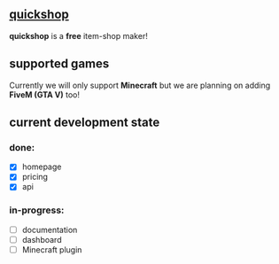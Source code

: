 ## [quickshop](https://quickshop.kotelek.dev)
**quickshop** is a **free** item-shop maker!

## supported games
Currently we will only support **Minecraft** but we are planning on adding **FiveM (GTA V)** too!

## current development state
### done:
- [x] homepage
- [x] pricing
- [x] api

### in-progress:
- [ ] documentation
- [ ] dashboard
- [ ] Minecraft plugin
